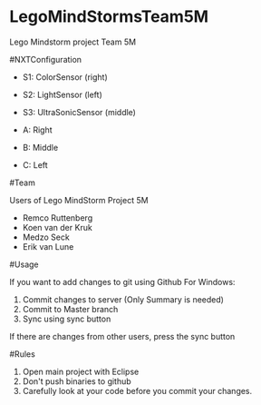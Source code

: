 # LegoMindStormsTeam5M
Lego Mindstorm project Team 5M

#NXTConfiguration

+ S1: ColorSensor (right)
+ S2: LightSensor (left)
+ S3: UltraSonicSensor (middle)

+ A: Right
+ B: Middle
+ C: Left

#Team 

Users of Lego MindStorm Project 5M
+ Remco Ruttenberg
+ Koen van der Kruk
+ Medzo Seck
+ Erik van Lune


#Usage

If you want to add changes to git using Github For Windows:

1. Commit changes to server (Only Summary is needed)
2. Commit to Master branch
3. Sync using sync button 

If there are changes from other users, press the sync button


#Rules

1. Open main project with Eclipse
2. Don't push binaries to github
3. Carefully look at your code before you commit your changes.